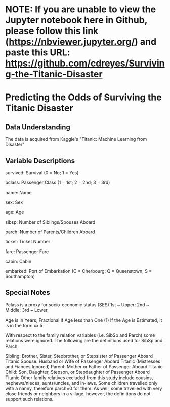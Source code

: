 # NOTE:  If you are unable to view the Jupyter notebook here in Github, please follow this link (https://nbviewer.jupyter.org/) and paste this URL: https://github.com/cdreyes/Surviving-the-Titanic-Disaster

# Predicting the Odds of Surviving the Titanic Disaster

## Data Understanding

The data is acquired from Kaggle's "Titanic: Machine Learning from Disaster"


## Variable Descriptions

survived: Survival (0 = No; 1 = Yes)

pclass: Passenger Class (1 = 1st; 2 = 2nd; 3 = 3rd)

name: Name

sex: Sex

age: Age

sibsp: Number of Siblings/Spouses Aboard

parch: Number of Parents/Children Aboard

ticket: Ticket Number

fare: Passenger Fare

cabin: Cabin

embarked: Port of Embarkation (C = Cherbourg; Q = Queenstown; S = Southampton)


## Special Notes
Pclass is a proxy for socio-economic status (SES) 1st ~ Upper; 2nd ~ Middle; 3rd ~ Lower

Age is in Years; Fractional if Age less than One (1) If the Age is Estimated, it is in the form xx.5

With respect to the family relation variables (i.e. SibSp and Parch) some relations were ignored. The following are the definitions used for SibSp and Parch.

Sibling: Brother, Sister, Stepbrother, or Stepsister of Passenger Aboard Titanic
Spouse: Husband or Wife of Passenger Aboard Titanic (Mistresses and Fiances Ignored)
Parent: Mother or Father of Passenger Aboard Titanic
Child: Son, Daughter, Stepson, or Stepdaughter of Passenger Aboard Titanic
Other family relatives excluded from this study include cousins, nephews/nieces, aunts/uncles, and in-laws. Some children travelled only with a nanny, therefore parch=0 for them. As well, some travelled with very close friends or neighbors in a village, however, the definitions do not support such relations.
